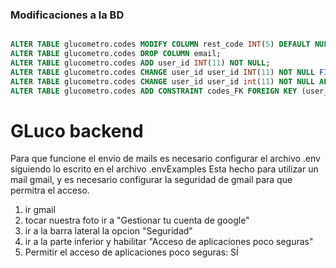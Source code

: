 ### Modificaciones a la BD

```SQL

ALTER TABLE glucometro.codes MODIFY COLUMN rest_code INT(5) DEFAULT NULL NULL;
ALTER TABLE glucometro.codes DROP COLUMN email;
ALTER TABLE glucometro.codes ADD user_id INT(11) NOT NULL;
ALTER TABLE glucometro.codes CHANGE user_id user_id INT(11) NOT NULL FIRST;
ALTER TABLE glucometro.codes CHANGE user_id user_id int(11) NOT NULL AFTER id;
ALTER TABLE glucometro.codes ADD CONSTRAINT codes_FK FOREIGN KEY (user_id) REFERENCES glucometro.usuarios(id);


```

# GLuco backend

Para que funcione el envio de mails es necesario configurar el archivo .env siguiendo lo escrito en el archivo .envExamples
Esta hecho para utilizar un mail gmail, y es necesario configurar la seguridad de gmail para que permitra el acceso.

1. ir gmail
2. tocar nuestra foto ir a "Gestionar tu cuenta de google"
3. ir a la barra lateral la opcion "Seguridad"
4. ir a la parte inferior y habilitar "Acceso de aplicaciones poco seguras"
5. Permitir el acceso de aplicaciones poco seguras: SÍ




